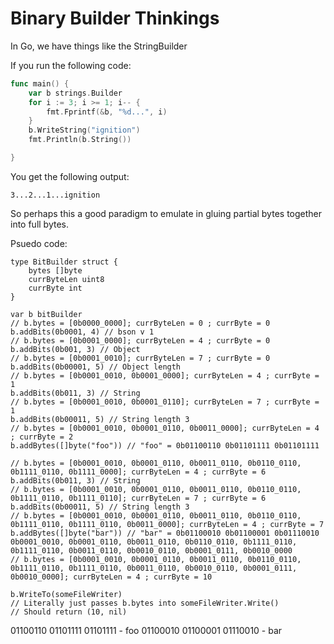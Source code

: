 # Binary Builder Thinkings

In Go, we have things like the StringBuilder

If you run the following code:

```go
func main() {
	var b strings.Builder
	for i := 3; i >= 1; i-- {
		fmt.Fprintf(&b, "%d...", i)
	}
	b.WriteString("ignition")
	fmt.Println(b.String())

}
```

You get the following output:

```
3...2...1...ignition
```

So perhaps this a good paradigm to emulate in gluing partial bytes together into
full bytes.

Psuedo code:
```
type BitBuilder struct {
    bytes []byte
    currByteLen uint8
    currByte int
}

var b bitBuilder
// b.bytes = [0b0000_0000]; currByteLen = 0 ; currByte = 0
b.addBits(0b0001, 4) // bson v 1
// b.bytes = [0b0001_0000]; currByteLen = 4 ; currByte = 0
b.addBits(0b001, 3) // Object
// b.bytes = [0b0001_0010]; currByteLen = 7 ; currByte = 0
b.addBits(0b00001, 5) // Object length
// b.bytes = [0b0001_0010, 0b0001_0000]; currByteLen = 4 ; currByte = 1
b.addBits(0b011, 3) // String
// b.bytes = [0b0001_0010, 0b0001_0110]; currByteLen = 7 ; currByte = 1
b.addBits(0b00011, 5) // String length 3
// b.bytes = [0b0001_0010, 0b0001_0110, 0b0011_0000]; currByteLen = 4 ; currByte = 2
b.addBytes([]byte("foo")) // "foo" = 0b01100110 0b01101111 0b01101111 

// b.bytes = [0b0001_0010, 0b0001_0110, 0b0011_0110, 0b0110_0110, 0b1111_0110, 0b1111_0000]; currByteLen = 4 ; currByte = 6
b.addBits(0b011, 3) // String
// b.bytes = [0b0001_0010, 0b0001_0110, 0b0011_0110, 0b0110_0110, 0b1111_0110, 0b1111_0110]; currByteLen = 7 ; currByte = 6
b.addBits(0b00011, 5) // String length 3
// b.bytes = [0b0001_0010, 0b0001_0110, 0b0011_0110, 0b0110_0110, 0b1111_0110, 0b1111_0110, 0b0011_0000]; currByteLen = 4 ; currByte = 7
b.addBytes([]byte("bar")) // "bar" = 0b01100010 0b01100001 0b01110010 
0b0001_0010, 0b0001_0110, 0b0011_0110, 0b0110_0110, 0b1111_0110, 0b1111_0110, 0b0011_0110, 0b0010_0110, 0b0001_0111, 0b0010_0000
// b.bytes = [0b0001_0010, 0b0001_0110, 0b0011_0110, 0b0110_0110, 0b1111_0110, 0b1111_0110, 0b0011_0110, 0b0010_0110, 0b0001_0111, 0b0010_0000]; currByteLen = 4 ; currByte = 10

b.WriteTo(someFileWriter)
// Literally just passes b.bytes into someFileWriter.Write()
// Should return (10, nil)

```

01100110 01101111 01101111 - foo
01100010 01100001 01110010 - bar

